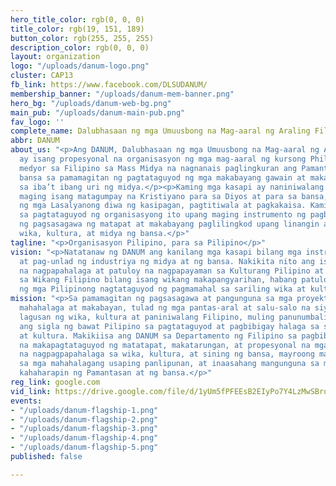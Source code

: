 ```yaml
---
hero_title_color: rgb(0, 0, 0)
title_color: rgb(19, 151, 189)
button_color: rgb(255, 255, 255)
description_color: rgb(0, 0, 0)
layout: organization
logo: "/uploads/danum-logo.png"
cluster: CAP13
fb_link: https://www.facebook.com/DLSUDANUM/
membership_banner: "/uploads/danum-mem-banner.png"
hero_bg: "/uploads/danum-web-bg.png"
main_pub: "/uploads/danum-main-pub.png"
fav_logo: ''
complete_name: Dalubhasaan ng mga Umuusbong na Mag-aaral ng Araling Filipino
abbr: DANUM
about_us: "<p>Ang DANUM, Dalubhasaan ng mga Umuusbong na Mag-aaral ng Araling Filipino,
  ay isang propesyonal na organisasyon ng mga mag-aaral ng kursong Philippine Studies
  medyor sa Filipino sa Mass Midya na nagnanais paglingkuran ang Pamantasan at ang
  bansa sa pamamagitan ng pagtataguyod ng mga makabayang gawain at makabuluhang pamamalakad
  sa iba’t ibang uri ng midya.</p><p>Kaming mga kasapi ay naniniwalang tinawag upang
  maging isang matagumpay na Kristiyano para sa Diyos at para sa bansa, at ginagabayan
  ng mga Lasalyanong diwa ng kasipagan, pagtitiwala at pagkakaisa. Kami ay nagsama-sama
  sa pagtataguyod ng organisasyong ito upang maging instrumento ng pagbabago sa pamamagitan
  ng pagsasagawa ng matapat at makabayang paglilingkod upang linangin ang sariling
  wika, kultura, at midya ng bansa.</p>"
tagline: "<p>Organisasyon Pilipino, para sa Pilipino</p>"
vision: "<p>Natatanaw ng DANUM ang kanilang mga kasapi bilang mga instrumento ng pagbabago
  at pag-unlad ng industriya ng midya at ng bansa. Nakikita nito ang isang komunidad
  na nagpapahalaga at patuloy na nagpapayaman sa Kulturang Pilipino at kumikilala
  sa Wikang Filipino bilang isang wikang makapangyarihan, habang patuloy na naglilinang
  ng mga Pilipinong nagtataguyod ng pagmamahal sa sariling wika at kultura.</p>"
mission: "<p>Sa pamamagitan ng pagsasagawa at pangunguna sa mga proyekto at gawaing
  mahahalaga at makabayan, tulad ng mga pantas-aral at salu-salo na siyang magiging
  lagusan ng wika, kultura at paniniwalang Filipino, muling panunumbalikin ng DANUM
  ang sigla ng bawat Pilipino sa pagtataguyod at pagbibigay halaga sa sariling wika
  at kultura. Makikiisa ang DANUM sa Departamento ng Filipino sa pagbibigay serbisyo
  na makapagtataguyod ng matatapat, makatarungan, at propesyonal na mga mag-aaral
  na nagpagpapahalaga sa wika, kultura, at sining ng bansa, mayroong malalim na kamalayan
  sa mga mahahalagang usaping panlipunan, at inaasahang mangunguna sa mga pagbabagong
  kahaharapin ng Pamantasan at ng bansa.</p>"
reg_link: google.com
vid_link: https://drive.google.com/file/d/1yUm5fPFEEsB2EIyPo7Y4LzMwSBrqV2H-/preview
events:
- "/uploads/danum-flagship-1.png"
- "/uploads/danum-flagship-2.png"
- "/uploads/danum-flagship-3.png"
- "/uploads/danum-flagship-4.png"
- "/uploads/danum-flagship-5.png"
published: false

---
```

